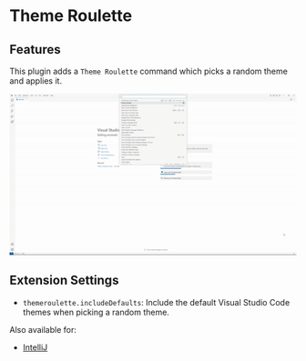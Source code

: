 # Theme Roulette

## Features
This plugin adds a `Theme Roulette` command which picks a random theme and applies it.

![Theme Roulette command showcase](theme-roulette-in-action.gif)

## Extension Settings

* `themeroulette.includeDefaults`: Include the default Visual Studio Code themes when picking a random theme.

Also available for: 
* [IntelliJ](https://github.com/awildbrysen/theme-roulette-intellij)
